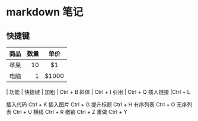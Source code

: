 # markdown 笔记

## 快捷键

|商品|数量|单价|
|-|-------:|:------:|
|苹果|10|\$1|
|电脑|1|\$1000|


| 功能 | 快捷键 |
加粗	| Ctrl + B
斜体	| Ctrl + I
引用	| Ctrl + Q
插入链接	|Ctrl + L

插入代码	Ctrl + K
插入图片	Ctrl + G
提升标题	Ctrl + H
有序列表	Ctrl + O
无序列表	Ctrl + U
横线	Ctrl + R
撤销	Ctrl + Z
重做	Ctrl + Y